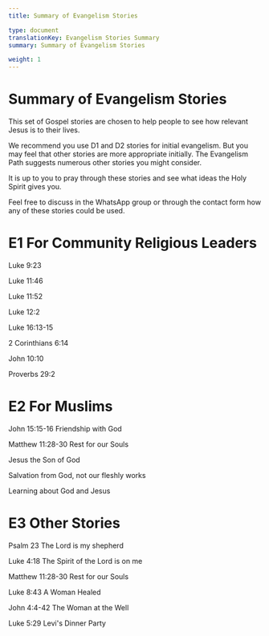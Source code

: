 ```yaml
---
title: Summary of Evangelism Stories

type: document
translationKey: Evangelism Stories Summary
summary: Summary of Evangelism Stories

weight: 1
---
```

# Summary of Evangelism Stories
This set of Gospel stories are chosen to help people to see how relevant Jesus is to their lives.

We recommend you use D1 and D2 stories for initial evangelism. But you may feel that other stories are more appropriate initially. The Evangelism Path suggests numerous other stories you might consider.

It is up to you to pray through these stories and see what ideas the Holy Spirit gives you.

Feel free to discuss in the WhatsApp group or through the contact form how any of these stories could be used.
# E1 For Community  Religious Leaders

Luke 9:23	

Luke 11:46	

Luke 11:52	

Luke 12:2	

Luke 16:13-15	

2 Corinthians 6:14	

John 10:10	

Proverbs 29:2
# E2 For Muslims

John 15:15-16 Friendship with God	

Matthew 11:28-30 Rest for our Souls	

Jesus the Son of God	

Salvation from God, not our fleshly works	

Learning about God and Jesus
# E3 Other Stories

Psalm 23 The Lord is my shepherd	

Luke 4:18 The Spirit of the Lord is on me	

Matthew 11:28-30 Rest for our Souls	

Luke 8:43 A Woman Healed	

John 4:4-42 The Woman at the Well	

Luke 5:29 Levi's Dinner Party